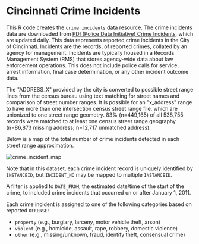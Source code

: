 # Cincinnati Crime Incidents

This R code creates the `crime incidents` data resource. The crime incidents data are downloaded from [PDI (Police Data Initiative) Crime Incidents](https://data.cincinnati-oh.gov/safety/PDI-Police-Data-Initiative-Crime-Incidents/k59e-2pvf), which are updated daily. This data represents reported crime incidents in the City of Cincinnati. Incidents are the records, of reported crimes, collated by an agency for management. Incidents are typically housed in a Records Management System (RMS) that stores agency-wide data about law enforcement operations. This does not include police calls for service, arrest information, final case determination, or any other incident outcome data.

The "ADDRESS_X" provided by the city is converted to possible street range lines from the census bureau using text matching for street names and comparison of street number ranges. It is possible for an "x_address" range to have more than one intersection census street range file, which are unionized to one street range geometry. 83% (n=449,165) of all 538,755 records were matched to at least one census street range geography (n=86,873 missing address; n=12,717 unmatched address).

Below is a map of the total number of crime incidents detected in each street range approximation.

![crime_incident_map](https://user-images.githubusercontent.com/104022087/214891725-38ae46aa-3872-485a-bc3f-d6d916d19ad9.svg)

Note that in this dataset, each crime incident record is uniquely identified by `INSTANCEID`, but `INCIDENT_NO` may be mapped to multiple `INSTANCEID`. 

A filter is applied to `DATE_FROM`, the estimated date/time of the start of the crime, to included crime incidents that occurred on or after January 1, 2011.

Each crime incident is assigned to one of the following categories based on reported `OFFENSE`:
* `property` (e.g., burglary, larceny, motor vehicle theft, arson)
* `violent` (e.g., homicide, assault, rape, robbery, domestic violence)
* `other` (e.g., missing/unknown, fraud, identify theft, consensual crime)


